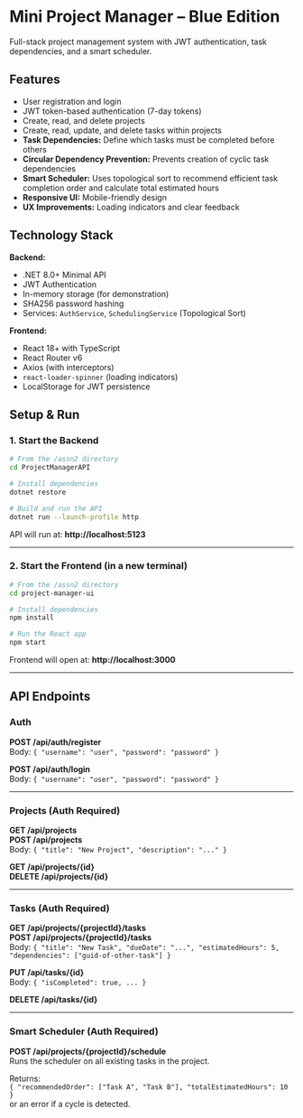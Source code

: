 # Mini Project Manager – Blue Edition

Full-stack project management system with JWT authentication, task dependencies, and a smart scheduler.

## Features

- User registration and login  
- JWT token-based authentication (7-day tokens)  
- Create, read, and delete projects  
- Create, read, update, and delete tasks within projects  
- **Task Dependencies:** Define which tasks must be completed before others
- **Circular Dependency Prevention:** Prevents creation of cyclic task dependencies
- **Smart Scheduler:** Uses topological sort to recommend efficient task completion order and calculate total estimated hours
- **Responsive UI:** Mobile-friendly design
- **UX Improvements:** Loading indicators and clear feedback

## Technology Stack

**Backend:**
- .NET 8.0+ Minimal API  
- JWT Authentication  
- In-memory storage (for demonstration)  
- SHA256 password hashing  
- Services: `AuthService`, `SchedulingService` (Topological Sort)

**Frontend:**
- React 18+ with TypeScript  
- React Router v6  
- Axios (with interceptors)  
- `react-loader-spinner` (loading indicators)  
- LocalStorage for JWT persistence  

## Setup & Run

### 1. Start the Backend

```bash
# From the /assn2 directory
cd ProjectManagerAPI

# Install dependencies
dotnet restore

# Build and run the API
dotnet run --launch-profile http
```

API will run at: **http://localhost:5123**

---

### 2. Start the Frontend (in a new terminal)

```bash
# From the /assn2 directory
cd project-manager-ui

# Install dependencies
npm install

# Run the React app
npm start
```

Frontend will open at: **http://localhost:3000**

---

## API Endpoints

### Auth
**POST /api/auth/register**  
Body: `{ "username": "user", "password": "password" }`

**POST /api/auth/login**  
Body: `{ "username": "user", "password": "password" }`

---

### Projects (Auth Required)
**GET /api/projects**  
**POST /api/projects**  
Body: `{ "title": "New Project", "description": "..." }`

**GET /api/projects/{id}**  
**DELETE /api/projects/{id}**

---

### Tasks (Auth Required)
**GET /api/projects/{projectId}/tasks**  
**POST /api/projects/{projectId}/tasks**  
Body: `{ "title": "New Task", "dueDate": "...", "estimatedHours": 5, "dependencies": ["guid-of-other-task"] }`

**PUT /api/tasks/{id}**  
Body: `{ "isCompleted": true, ... }`

**DELETE /api/tasks/{id}**

---

### Smart Scheduler (Auth Required)
**POST /api/projects/{projectId}/schedule**  
Runs the scheduler on all existing tasks in the project.  

Returns:  
`{ "recommendedOrder": ["Task A", "Task B"], "totalEstimatedHours": 10 }`  
or an error if a cycle is detected.
